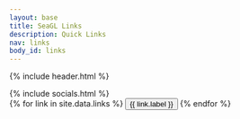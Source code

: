 ```yaml
---
layout: base
title: SeaGL Links
description: Quick Links
nav: links
body_id: links
---
```

<!-- links are stored in _data/links.yml -->
{% include header.html %}
<div class="links-list">
  {% include socials.html %}
  <div class="links">
  {% for link in site.data.links %}
    <button onclick="window.open('{{ link.url }}', '_blank')">
      {{ link.label }}
    </button>
  {% endfor %}
  </div>
</div>







